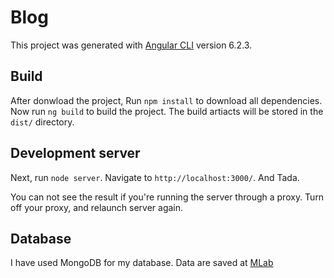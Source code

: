 # Blog

This project was generated with [Angular CLI](https://github.com/angular/angular-cli) version 6.2.3.

## Build
After donwload the project, Run `npm install` to download all dependencies. Now run `ng build` to build the project. The build artiacts will be stored in the `dist/` directory. 


## Development server

Next, run `node server`. Navigate to `http://localhost:3000/`. And Tada.

You can not see the result if you're running the server through a proxy. Turn off your proxy, and relaunch server again.

## Database

I have used MongoDB for my database. Data are saved at [MLab](https://mlab.com/)


